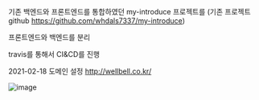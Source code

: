 기존 백엔드와 프론트엔드를 통합하였던 my-introduce 프로젝트를 (기존 프로젝트 github https://github.com/whdals7337/my-introduce)

프론트엔드와 백엔드를 분리

travis를 통해서 CI&CD를 진행

2021-02-18 도메인 설정
http://wellbell.co.kr/

![image](https://user-images.githubusercontent.com/55545105/109240634-2d09d000-781b-11eb-98af-9564ad279eab.png)

